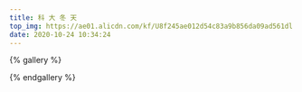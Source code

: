 ```yaml
---
title: 科 大 冬 天
top_img: https://ae01.alicdn.com/kf/U8f245ae012d54c83a9b856da09ad561dl.jpg
date: 2020-10-24 10:34:24
---
```


{% gallery %}

{% endgallery %}
